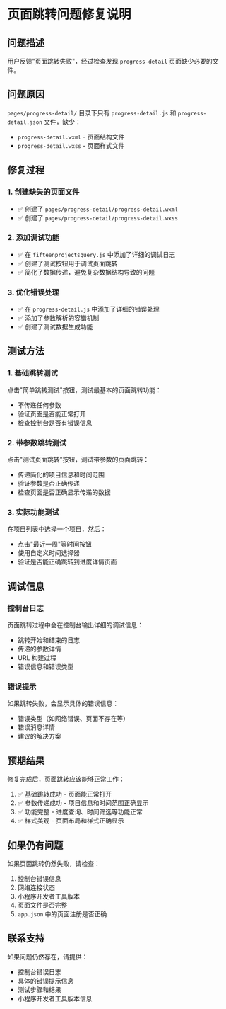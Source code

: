 # 页面跳转问题修复说明

## 问题描述
用户反馈"页面跳转失败"，经过检查发现 `progress-detail` 页面缺少必要的文件。

## 问题原因
`pages/progress-detail/` 目录下只有 `progress-detail.js` 和 `progress-detail.json` 文件，缺少：
- `progress-detail.wxml` - 页面结构文件
- `progress-detail.wxss` - 页面样式文件

## 修复过程

### 1. 创建缺失的页面文件
- ✅ 创建了 `pages/progress-detail/progress-detail.wxml`
- ✅ 创建了 `pages/progress-detail/progress-detail.wxss`

### 2. 添加调试功能
- ✅ 在 `fifteenprojectsquery.js` 中添加了详细的调试日志
- ✅ 创建了测试按钮用于调试页面跳转
- ✅ 简化了数据传递，避免复杂数据结构导致的问题

### 3. 优化错误处理
- ✅ 在 `progress-detail.js` 中添加了详细的错误处理
- ✅ 添加了参数解析的容错机制
- ✅ 创建了测试数据生成功能

## 测试方法

### 1. 基础跳转测试
点击"简单跳转测试"按钮，测试最基本的页面跳转功能：
- 不传递任何参数
- 验证页面是否能正常打开
- 检查控制台是否有错误信息

### 2. 带参数跳转测试
点击"测试页面跳转"按钮，测试带参数的页面跳转：
- 传递简化的项目信息和时间范围
- 验证参数是否正确传递
- 检查页面是否正确显示传递的数据

### 3. 实际功能测试
在项目列表中选择一个项目，然后：
- 点击"最近一周"等时间按钮
- 使用自定义时间选择器
- 验证是否能正确跳转到进度详情页面

## 调试信息

### 控制台日志
页面跳转过程中会在控制台输出详细的调试信息：
- 跳转开始和结束的日志
- 传递的参数详情
- URL 构建过程
- 错误信息和错误类型

### 错误提示
如果跳转失败，会显示具体的错误信息：
- 错误类型（如网络错误、页面不存在等）
- 错误消息详情
- 建议的解决方案

## 预期结果

修复完成后，页面跳转应该能够正常工作：
1. ✅ 基础跳转成功 - 页面能正常打开
2. ✅ 参数传递成功 - 项目信息和时间范围正确显示
3. ✅ 功能完整 - 进度查询、时间筛选等功能正常
4. ✅ 样式美观 - 页面布局和样式正确显示

## 如果仍有问题

如果页面跳转仍然失败，请检查：
1. 控制台错误信息
2. 网络连接状态
3. 小程序开发者工具版本
4. 页面文件是否完整
5. `app.json` 中的页面注册是否正确

## 联系支持

如果问题仍然存在，请提供：
- 控制台错误日志
- 具体的错误提示信息
- 测试步骤和结果
- 小程序开发者工具版本信息
